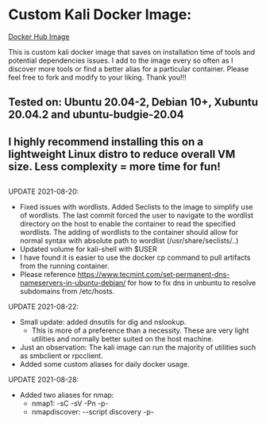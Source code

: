 # Custom Kali Docker Image:

[Docker Hub Image](https://hub.docker.com/repository/docker/fonalex45/project-repo-1)

This is custom kali docker image that saves on installation time of tools and potential dependencies issues. I add to the image every so often as I discover more tools or find a better alias for a particular container. Please feel free to fork and modify to your liking. Thank you!!! 

## Tested on: Ubuntu 20.04-2, Debian 10+, Xubuntu 20.04.2 and ubuntu-budgie-20.04

## I highly recommend installing this on a lightweight Linux distro to reduce overall VM size. Less complexity = more time for fun! 

## 

UPDATE 2021-08-20: 

- Fixed issues with wordlists. Added Seclists to the image to simplify use of wordlists. The last commit forced the user to navigate to the wordlist directory on the host to enable the container to read the specified wordlists. The adding of wordlists to the container should allow for normal syntax with absolute path to wordlist (/usr/share/seclists/..)
- Updated volume for kali-shell with $USER
- I have found it is easier to use the docker cp command to pull artifacts from the running container. 
- Please reference https://www.tecmint.com/set-permanent-dns-nameservers-in-ubuntu-debian/ for how to fix dns in unbuntu to resolve subdomains from /etc/hosts. 


UPDATE 2021-08-22:
- Small update: added dnsutils for dig and nslookup. 
  - This is more of a preference than a necessity. These are very light utilities and normally better suited on the host machine.
- Just an observation: The kali image can run the majority of utilities such as smbclient or rpcclient. 
- Added some custom aliases for daily docker usage. 

UPDATE 2021-08-28:
- Added two aliases for nmap:
  - nmap1: -sC -sV -Pn -p- 
  - nmapdiscover: --script discovery -p-
